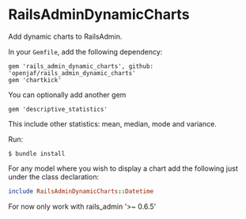 # RailsAdminDynamicCharts

Add dynamic charts to RailsAdmin.

In your `Gemfile`, add the following dependency:
    
    gem 'rails_admin_dynamic_charts', github: 'openjaf/rails_admin_dynamic_charts'
    gem 'chartkick'

You can optionally add another gem

    gem 'descriptive_statistics'
    
This include other statistics: mean, median, mode and variance.    

Run:

    $ bundle install
    
For any model where you wish to display a chart add the following just under the class declaration:

```ruby
include RailsAdminDynamicCharts::Datetime
```

For now only work with rails_admin '>~ 0.6.5'

